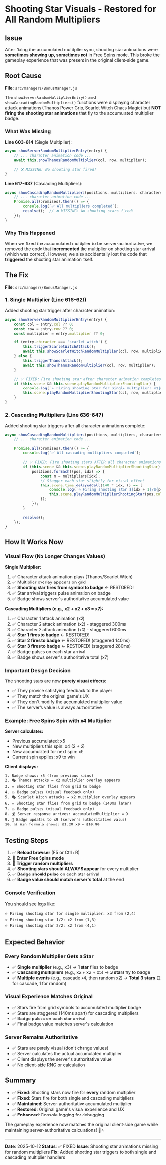 # Shooting Star Visuals - Restored for All Random Multipliers

## Issue

After fixing the accumulated multiplier sync, shooting star animations were **sometimes showing up, sometimes not** in Free Spins mode. This broke the gameplay experience that was present in the original client-side game.

## Root Cause

**File**: `src/managers/BonusManager.js`

The `showServerRandomMultiplierEntry()` and `showCascadingRandomMultipliers()` functions were displaying character attack animations (Thanos Power Grip, Scarlet Witch Chaos Magic) but **NOT firing the shooting star animations** that fly to the accumulated multiplier badge.

### What Was Missing

**Line 603-614** (Single Multiplier):
```javascript
async showServerRandomMultiplierEntry(entry) {
    // ... character animation code ...
    await this.showThanosRandomMultiplier(col, row, multiplier);
    
    // ❌ MISSING: No shooting star fired!
}
```

**Line 617-637** (Cascading Multipliers):
```javascript
async showCascadingRandomMultipliers(positions, multipliers, characters = []) {
    // ... character animation code ...
    Promise.all(promises).then(() => {
        console.log(`✅ All multipliers completed`);
        resolve();  // ❌ MISSING: No shooting stars fired!
    });
}
```

### Why This Happened

When we fixed the accumulated multiplier to be server-authoritative, we removed the code that **incremented** the multiplier on shooting star arrival (which was correct). However, we also accidentally lost the code that **triggered** the shooting star animation itself.

## The Fix

**File**: `src/managers/BonusManager.js`

### 1. Single Multiplier (Line 616-621)
Added shooting star trigger after character animation:

```javascript
async showServerRandomMultiplierEntry(entry) {
    const col = entry.col ?? 0;
    const row = entry.row ?? 0;
    const multiplier = entry.multiplier ?? 0;

    if (entry.character === 'scarlet_witch') {
        this.triggerScarletWitchAttack();
        await this.showScarletWitchRandomMultiplier(col, row, multiplier);
    } else {
        this.triggerThanosAttack();
        await this.showThanosRandomMultiplier(col, row, multiplier);
    }
    
    // ✅ FIXED: Fire shooting star after character animation completes
    if (this.scene && this.scene.playRandomMultiplierShootingStar) {
        console.log(`⭐ Firing shooting star for single multiplier: x${multiplier} from (${col},${row})`);
        this.scene.playRandomMultiplierShootingStar(col, row, multiplier);
    }
}
```

### 2. Cascading Multipliers (Line 636-647)
Added shooting star triggers after all character animations complete:

```javascript
async showCascadingRandomMultipliers(positions, multipliers, characters = []) {
    // ... character animation code ...
    
    Promise.all(promises).then(() => {
        console.log(`✅ All cascading multipliers completed`);
        
        // ✅ FIXED: Fire shooting stars AFTER all character animations complete
        if (this.scene && this.scene.playRandomMultiplierShootingStar) {
            positions.forEach((pos, idx) => {
                const m = multipliers[idx];
                // Stagger each star slightly for visual effect
                this.scene.time.delayedCall(140 * idx, () => {
                    console.log(`⭐ Firing shooting star ${idx + 1}/${positions.length}: x${m} from (${pos.col},${pos.row})`);
                    this.scene.playRandomMultiplierShootingStar(pos.col, pos.row, m);
                });
            });
        }
        
        resolve();
    });
}
```

## How It Works Now

### Visual Flow (No Longer Changes Values)

**Single Multiplier:**
1. ✅ Character attack animation plays (Thanos/Scarlet Witch)
2. ✅ Multiplier overlay appears on grid
3. ✅ **Shooting star fires from symbol to badge** ← RESTORED!
4. ✅ Star arrival triggers pulse animation on badge
5. ✅ Badge shows server's authoritative accumulated value

**Cascading Multipliers (e.g., x2 + x2 + x3 = x7):**
1. ✅ Character 1 attack animation (x2)
2. ✅ Character 2 attack animation (x2) - staggered 300ms
3. ✅ Character 3 attack animation (x3) - staggered 600ms
4. ✅ **Star 1 fires to badge** ← RESTORED!
5. ✅ **Star 2 fires to badge** ← RESTORED! (staggered 140ms)
6. ✅ **Star 3 fires to badge** ← RESTORED! (staggered 280ms)
7. ✅ Badge pulses on each star arrival
8. ✅ Badge shows server's authoritative total (x7)

### Important Design Decision

The shooting stars are now **purely visual effects**:
- ✅ They provide satisfying feedback to the player
- ✅ They match the original game's UX
- ✅ They don't modify the accumulated multiplier value
- ✅ The server's value is always authoritative

### Example: Free Spins Spin with x4 Multiplier

**Server calculates:**
- Previous accumulated: x5
- New multipliers this spin: x4 (2 + 2)
- New accumulated for next spin: x9
- Current spin applies: x9 to win

**Client displays:**
```
1. Badge shows: x5 (from previous spins)
2. 🎭 Thanos attacks → x2 multiplier overlay appears
3. ⭐ Shooting star flies from grid to badge
4. 💥 Badge pulses (visual feedback only)
5. 🎭 Scarlet Witch attacks → x2 multiplier overlay appears
6. ⭐ Shooting star flies from grid to badge (140ms later)
7. 💥 Badge pulses (visual feedback only)
8. 💰 Server response arrives: accumulatedMultiplier = 9
9. 🎯 Badge updates to x9 (server's authoritative value)
10. 📊 Win formula shows: $1.20 x9 = $10.80
```

## Testing Steps

1. ✅ **Reload browser** (F5 or Ctrl+R)
2. 🔄 **Enter Free Spins mode**
3. 🔄 **Trigger random multipliers**
4. ✅ **Shooting stars should ALWAYS appear** for every multiplier
5. ✅ **Badge should pulse** on each star arrival
6. ✅ **Badge value should match server's total** at the end

### Console Verification

You should see logs like:
```
⭐ Firing shooting star for single multiplier: x3 from (2,4)
⭐ Firing shooting star 1/2: x2 from (1,3)
⭐ Firing shooting star 2/2: x2 from (4,1)
```

## Expected Behavior

### Every Random Multiplier Gets a Star
- ✅ **Single multiplier** (e.g., x3) → **1 star** flies to badge
- ✅ **Cascading multipliers** (e.g., x2 + x2 + x5) → **3 stars** fly to badge
- ✅ **Multiple events** (e.g., cascade x4, then random x2) → **Total 3 stars** (2 for cascade, 1 for random)

### Visual Experience Matches Original
- ✅ Stars fire from grid symbols to accumulated multiplier badge
- ✅ Stars are staggered (140ms apart) for cascading multipliers
- ✅ Badge pulses on each star arrival
- ✅ Final badge value matches server's calculation

### Server Remains Authoritative
- ✅ Stars are purely visual (don't change values)
- ✅ Server calculates the actual accumulated multiplier
- ✅ Client displays the server's authoritative value
- ✅ No client-side RNG or calculation

## Summary

- ✅ **Fixed**: Shooting stars now fire for **every** random multiplier
- ✅ **Fixed**: Stars fire for both single and cascading multipliers
- ✅ **Maintained**: Server-authoritative accumulated multiplier
- ✅ **Restored**: Original game's visual experience and UX
- ✅ **Enhanced**: Console logging for debugging

The gameplay experience now matches the original client-side game while maintaining server-authoritative calculations! 🎯⭐

---

**Date**: 2025-10-12
**Status**: ✅ FIXED
**Issue**: Shooting star animations missing for random multipliers
**Fix**: Added shooting star triggers to both single and cascading multiplier handlers

